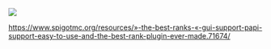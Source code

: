 [![](https://jitpack.io/v/zorbeytorunoglu/thebestranks.svg)](https://jitpack.io/#zorbeytorunoglu/thebestranks)

https://www.spigotmc.org/resources/»-the-best-ranks-«-gui-support-papi-support-easy-to-use-and-the-best-rank-plugin-ever-made.71674/